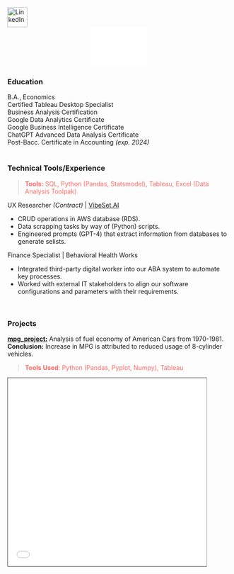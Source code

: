 <a href="https://www.linkedin.com/in/jfryyao">
    <img src="https://content.linkedin.com/content/dam/me/business/en-us/amp/brand-site/v2/bg/LI-Bug.svg.original.svg" width="45" height="45" alt="LinkedIn"> </a>

<div style="display: flex; justify-content: center; align-items: center;">
    <iframe src="D3 Bar Chart.html" width="130" height="90" style="border: 0px solid white;"></iframe> </div>

### Education
B.A., Economics  
Certified Tableau Desktop Specialist  
Business Analysis Certification  
Google Data Analytics Certificate  
Google Business Intelligence Certificate  
ChatGPT Advanced Data Analysis Certificate  
Post-Bacc. Certificate in Accounting *(exp. 2024)*  
<br>

### Technical Tools/Experience
> <span style="color:#FF6865">**Tools:** SQL, Python (Pandas, Statsmodel), Tableau, Excel (Data Analysis Toolpak)<br>


UX Researcher *(Contract)* | [VibeSet.AI](https://www.vibeset.ai)<br>
* CRUD operations in AWS database (RDS).
* Data scrapping tasks by way of (Python) scripts.<br>
* Engineered prompts (GPT-4) that extract information from databases to generate selists.<br>

Finance Specialist | Behavioral Health Works<br>
* Integrated third-party digital worker into our ABA system to automate key processes. <br>
* Worked with external IT stakeholders to align our software configurations and parameters with their requirements.<br>

<br>

### Projects

**[mpg_project:](https://github.com/jeyao1/jeffyao_portfolio/blob/main/mpg_project.ipynb)** Analysis of fuel economy of American Cars from 1970-1981. <br> **Conclusion:** Increase in MPG is attributed to reduced usage of 8-cylinder vehicles.

> <span style="color:#FF6865">**Tools Used**: Python (Pandas, Pyplot, Numpy), Tableau </span> 

>
<iframe src="mpg_project.html" width="105%" height="500" allowfullscreen scrolling="yes" style="border: 1px solid black; transform: scale(0.85); transform-origin: top left;"></iframe>




